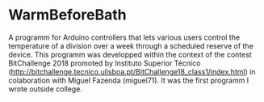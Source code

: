 # WarmBeforeBath
A programm for Arduino controllers that lets various users control the temperature of a 
division over a week through a scheduled reserve of the device.
This programm was developped within the context of the contest BitChallenge 2018 
promoted by Instituto Superior Técnico 
(http://bitchallenge.tecnico.ulisboa.pt/BitChallenge18_class1/index.html) in 
colaboration with Miguel Fazenda (miguel71).
It was the first programm I wrote outside college.

